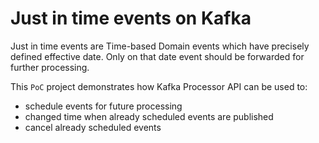# Just in time events on Kafka

Just in time events are Time-based Domain events which have precisely defined effective date.
Only on that date event should be forwarded for further processing.

This `PoC` project demonstrates how Kafka Processor API can be used to:
- schedule events for future processing
- changed time when already scheduled events are published
- cancel already scheduled events
